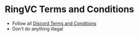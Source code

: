 # RingVC Terms and Conditions
- Follow all [Discord Terms and Conditions](https://discord.com/terms/)
- Don't do anything illegal